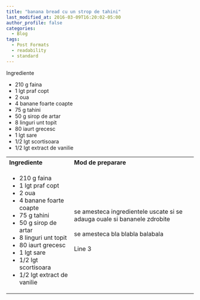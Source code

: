 ```yaml
---
title: "banana bread cu un strop de tahini"
last_modified_at: 2016-03-09T16:20:02-05:00
author_profile: false
categories:
  - Blog
tags:
  - Post Formats
  - readability
  - standard
---
```


Ingrediente

* 210 g faina
* 1 lgt praf copt
* 2 oua
* 4 banane foarte coapte
* 75 g tahini
* 50 g sirop de artar
* 8 linguri unt topit
* 80 iaurt grecesc
* 1 lgt sare
* 1/2 lgt scortisoara
* 1/2 lgt extract de vanilie


<table style="width: 100%; border-collapse: collapse;">
  <tr>
    <th style="text-align: left;">Ingrediente</th>
    <th style="text-align: left;">Mod de preparare</th>
  </tr>
  <tr>
    <td>
      <ul>
        <li>210 g faina</li>
        <li>1 lgt praf copt</li>
        <li>2 oua</li>
        <li>4 banane foarte coapte</li>
        <li>75 g tahini</li>
        <li>50 g sirop de artar</li>
        <li>8 linguri unt topit</li>
        <li>80 iaurt grecesc</li>
        <li>1 lgt sare</li>
        <li>1/2 lgt scortisoara</li>
        <li>1/2 lgt extract de vanilie</li>
      </ul>
    </td>
    <td>
      se amesteca ingredientele uscate si se adauga ouale si bananele zdrobite<br><br>
      se amesteca bla blabla balabala<br><br>
      Line 3
    </td>
  </tr>
</table>

